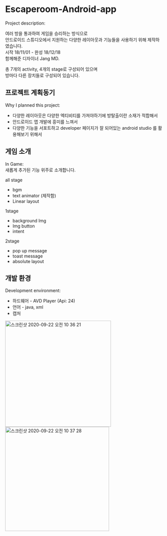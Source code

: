 # Escaperoom-Android-app
Project description: <br>

여러 방을 통과하여 게임을 승리하는 방식으로 <br>
안드로이드 스튜디오에서 지원하는 다양한 레이아웃과 기능들을 사용하기 위해 제작하였습니다. <br>
시작 18/11/01 - 완성 18/12/18 <br>
함께해준 디자이너 Jang MD.

총 7개의 activity, 4개의 stage로 구성되어 있으며 <br>
방마다 다른 장치들로 구성되어 있습니다.

## 프로젝트 계획동기
Why I planned this project:

+ 다양한 레이아웃은 다양한 엑티비티를 가져야하기에 방탈출이란 소재가 적합해서
+ 안드로이드 앱 개발에 흥미를 느껴서
+ 다양한 기능을 서포트하고 developer 페이지가 잘 되어있는 android studio 를 활용해보기 위해서

## 게임 소개
In Game: <br>
새롭게 추가된 기능 위주로 소개합니다. <br>

all stage <br>
  + bgm
  + text animator (제작함)
  + Linear layout
  
1stage <br>
  + background Img
  + Img button
  + intent
  
2stage <br>
  + pop up message
  + toast message
  + absolute layout

## 개발 환경
Development environment: <br>

+ 하드웨어 - AVD Player (Api: 24)
+ 언어 - java, xml
+ 캡처

<img width="339" alt="스크린샷 2020-09-22 오전 10 36 21" src="https://user-images.githubusercontent.com/11024746/93837139-08d02300-fcc0-11ea-8f1e-3eb71b2da333.png">
<img width="333" alt="스크린샷 2020-09-22 오전 10 37 28" src="https://user-images.githubusercontent.com/11024746/93837150-108fc780-fcc0-11ea-9fa6-053e559a2033.png">
